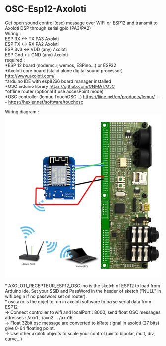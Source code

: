 # OSC-Esp12-Axoloti
Get open sound control (osc) message over WIFI on ESP12 and transmit to Axoloti DSP through serial gpio (PA3/PA2)<br />
Wiring :<br />
ESP RX <-> TX PA3 Axoloti<br />
ESP TX <-> RX PA2 Axoloti<br />
ESP 3v3 <-> VDD (any) Axoloti<br />
ESP Gnd <-> GND (any) Axoloti<br />
required :<br />
*ESP 12 board (nodemcu, wemos, ESPino...) or ESP32<br />
*Axoloti core board (stand alone digital sound processor) http://www.axoloti.com/ <br />
*arduino IDE with esp8266 board manager installed <br />
*OSC arduino library  https://github.com/CNMAT/OSC<br />
*offline router (optional if use accesPoint mode) <br />
*OSC controller (lemur, TouchOSC...) https://liine.net/en/products/lemur/ --- https://hexler.net/software/touchosc<br />

Wiring diagram :<br />
![alt text](https://github.com/gaeljaton/OSC-Esp12-Axoloti/blob/master/Axoloti_ESP8266.jpg)

° AXOLOTI_RECEPTEUR_ESP12_OSC.ino is the sketch of ESP12 to load from Arduino ide. Set your SSID and PassWord in the header of sketch ("NULL" in wifi.begin if no password set on router).<br />
° osc.axo is the objet to run in axoloti software to parse serial data from ESP12 <br />
-> Connect controller to wifi and localPort : 8000, send float OSC messages adresses : /axo1 , /axo2 ... /axo16 <br />
-> Float 32bit osc message are converted to kRate signal in axoloti (27 bits) give 0-64 floating point. <br />
-> Use other axoloti objects to scale your control (uni to bipolar, mult, div, curve...)<br />
